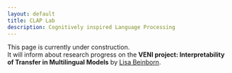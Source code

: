 ```yaml
---
layout: default
title: CLAP Lab
description: Cognitively inspired Language Processing
---
```

This page is currently under construction.  
It will inform about research progress on the **VENI project: Interpretability of Transfer in Multilingual Models** by [Lisa Beinborn](https://beinborn.eu/). 
